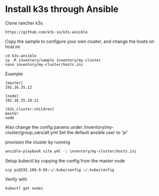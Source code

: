 
# Install k3s through Ansible

Clone rancher k3s
```
https://github.com/k3s-io/k3s-ansible
```

Copy the sample to configure your own cluster, and change the hosts on host.ini
```
cd k3s-ansible
cp -R inventory/sample inventory/my-cluster
nano inventory/my-cluster/hosts.ini
```
Example
```
[master]
192.16.35.12

[node]
192.16.35.10:11

[k3s_cluster:children]
master
node
```

Also change the config params under /inventory/my-cluster/group_vars/all.yml
Set the default ansible user to 'pi'

provision the cluster by running
```bash
ansible-playbook site.yml -i inventory/my-cluster/hosts.ini
```

Setup kubectl by copying the config from the master node

```
scp pi@192.168.0.68:~/.kube/config ~/.kube/config
```

Verify with
```
kubectl get nodes
```
